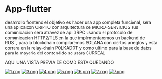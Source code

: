 # App-flutter


desarrollo frontend el objetivo es hacer una app completa funcional, sera una aplicaicon CRIPTO con arquitectura de MICRO-SERVICIOS sus comunicacion sera atravez de api GRPC usando el protocolo de comunicacion HTTP2/TLS en la que implementaremos un backend de RUST, para la blockchain compilaremos SOLANA con ciertos arreglos y esta correra en la relay-chain POLKADOT y como ultimo para la base de datos para la mayoria del contendido se usara SURREAL 

AQUI UNA VISTA PREVIA DE COMO ESTA QUEDANDO 

[![1.png](https://i.postimg.cc/J4xsn5V1/1.png)](https://postimg.cc/VdSfZMkT)
[![3.png](https://i.postimg.cc/W4hFxFys/3.png)](https://postimg.cc/xkV1zCYZ)
[![4.png](https://i.postimg.cc/x8XkTxD8/4.png)](https://postimg.cc/BPGZmCvf)
[![5.png](https://i.postimg.cc/y8G7716m/5.png)](https://postimg.cc/nXqyktDr)
[![6.png](https://i.postimg.cc/MZjwY2DH/6.png)](https://postimg.cc/3W7zKqzQ)
[![2.png](https://i.postimg.cc/ZYyPCgVJ/2.png)](https://postimg.cc/w3gRrwCr)
[![7.png](https://i.postimg.cc/jjsnc3Hn/7.png)](https://postimg.cc/68mQ501B)
